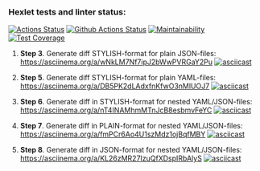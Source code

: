 ### Hexlet tests and linter status:
[![Actions Status](https://github.com/braimm/python-project-50/actions/workflows/hexlet-check.yml/badge.svg)](https://github.com/braimm/python-project-50/actions)
[![Github Actions Status](https://github.com/braimm/python-project-50/workflows/Python%20CI/badge.svg)](https://github.com/braimm/python-project-50/actions)
[![Maintainability](https://api.codeclimate.com/v1/badges/9aadb67621f709d2eac9/maintainability)](https://codeclimate.com/github/braimm/python-project-50/maintainability)
[![Test Coverage](https://api.codeclimate.com/v1/badges/9aadb67621f709d2eac9/test_coverage)](https://codeclimate.com/github/braimm/python-project-50/test_coverage)




1. **Step 3**. Generate diff STYLISH-format for plain JSON-files:
https://asciinema.org/a/wNkLM7Nf7ipJ2bWwPVRGaY2Pu
[![asciicast](https://asciinema.org/a/wNkLM7Nf7ipJ2bWwPVRGaY2Pu.svg)](https://asciinema.org/a/wNkLM7Nf7ipJ2bWwPVRGaY2Pu)

2. **Step 5**. Generate diff STYLISH-format for plain YAML-files:
https://asciinema.org/a/DB5PK2dLAdxfnKfwO3nMlUOJ7
[![asciicast](https://asciinema.org/a/DB5PK2dLAdxfnKfwO3nMlUOJ7.svg)](https://asciinema.org/a/DB5PK2dLAdxfnKfwO3nMlUOJ7)

3. **Step 6**. Generate diff in STYLISH-format for nested YAML/JSON-files:
https://asciinema.org/a/nT4INAMhmMTnJcB8esbmvFeYC
[![asciicast](https://asciinema.org/a/nT4INAMhmMTnJcB8esbmvFeYC.svg)](https://asciinema.org/a/nT4INAMhmMTnJcB8esbmvFeYC)

4. **Step 7**. Generate diff in PLAIN-format for nested YAML/JSON-files:
https://asciinema.org/a/fmPCr6Ao4U1szMdz1ojBqfMBY
[![asciicast](https://asciinema.org/a/fmPCr6Ao4U1szMdz1ojBqfMBY.svg)](https://asciinema.org/a/fmPCr6Ao4U1szMdz1ojBqfMBY)

5. **Step 8**. Generate diff in JSON-format for nested YAML/JSON-files:
https://asciinema.org/a/KL26zMR27IzuQfXDspIRbAlyS
[![asciicast](https://asciinema.org/a/KL26zMR27IzuQfXDspIRbAlyS.svg)](https://asciinema.org/a/KL26zMR27IzuQfXDspIRbAlyS)